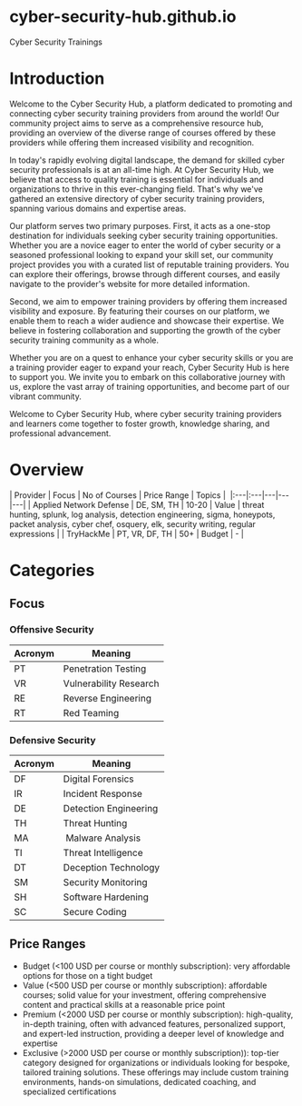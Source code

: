 # cyber-security-hub.github.io
Cyber Security Trainings

# Introduction

Welcome to the Cyber Security Hub, a platform dedicated to promoting and connecting cyber security training providers from around the world! Our community project aims to serve as a comprehensive resource hub, providing an overview of the diverse range of courses offered by these providers while offering them increased visibility and recognition.

In today's rapidly evolving digital landscape, the demand for skilled cyber security professionals is at an all-time high. At Cyber Security Hub, we believe that access to quality training is essential for individuals and organizations to thrive in this ever-changing field. That's why we've gathered an extensive directory of cyber security training providers, spanning various domains and expertise areas.

Our platform serves two primary purposes. First, it acts as a one-stop destination for individuals seeking cyber security training opportunities. Whether you are a novice eager to enter the world of cyber security or a seasoned professional looking to expand your skill set, our community project provides you with a curated list of reputable training providers. You can explore their offerings, browse through different courses, and easily navigate to the provider's website for more detailed information.

Second, we aim to empower training providers by offering them increased visibility and exposure. By featuring their courses on our platform, we enable them to reach a wider audience and showcase their expertise. We believe in fostering collaboration and supporting the growth of the cyber security training community as a whole.

Whether you are on a quest to enhance your cyber security skills or you are a training provider eager to expand your reach, Cyber Security Hub is here to support you. We invite you to embark on this collaborative journey with us, explore the vast array of training opportunities, and become part of our vibrant community.

Welcome to Cyber Security Hub, where cyber security training providers and learners come together to foster growth, knowledge sharing, and professional advancement.

# Overview


| Provider | Focus | No of Courses | Price Range | Topics | 
|:---|:---|---|---|---|
| Applied Network Defense | DE, SM, TH | 10-20 | Value | threat hunting, splunk, log analysis, detection engineering, sigma, honeypots, packet analysis, cyber chef, osquery, elk, security writing, regular expressions |
| TryHackMe | PT, VR, DF, TH | 50+ | Budget | - |


# Categories

## Focus

### Offensive Security

| Acronym | Meaning |
| --- | --- |
| PT | Penetration Testing |
| VR | Vulnerability Research | 
| RE | Reverse Engineering | 
| RT | Red Teaming |

### Defensive Security

| Acronym | Meaning |
| --- | --- |
| DF | Digital Forensics |
| IR | Incident Response |
| DE | Detection Engineering | 
| TH | Threat Hunting | 
| MA | Malware Analysis | 
| TI | Threat Intelligence |
| DT | Deception Technology |
| SM | Security Monitoring |
| SH | Software Hardening |
| SC | Secure Coding |

## Price Ranges

- Budget (<100 USD per course or monthly subscription): very affordable options for those on a tight budget
- Value (<500 USD per course or monthly subscription): affordable courses; solid value for your investment, offering comprehensive content and practical skills at a reasonable price point 
- Premium (<2000 USD per course or monthly subscription): high-quality, in-depth training, often with advanced features, personalized support, and expert-led instruction, providing a deeper level of knowledge and expertise
- Exclusive (>2000 USD per course or monthly subscription)): top-tier category designed for organizations or individuals looking for bespoke, tailored training solutions. These offerings may include custom training environments, hands-on simulations, dedicated coaching, and specialized certifications
